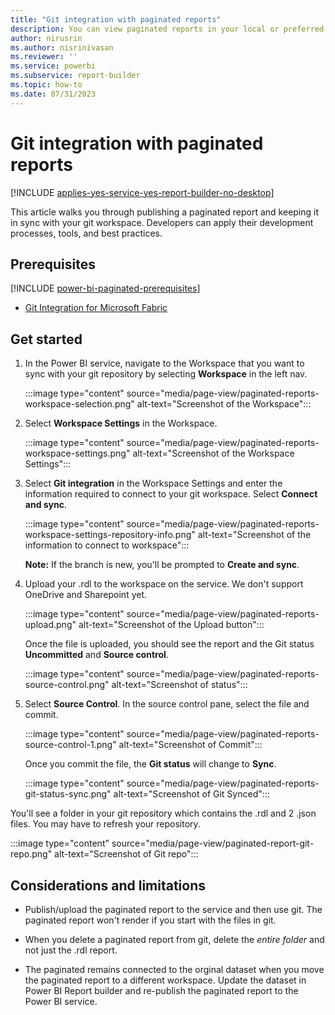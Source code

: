 ```yaml
---
title: "Git integration with paginated reports"
description: You can view paginated reports in your local or preferred language in the Power BI service.
author: nirusrin
ms.author: nisrinivasan
ms.reviewer: ''
ms.service: powerbi
ms.subservice: report-builder
ms.topic: how-to
ms.date: 07/31/2023
---
```


# Git integration with paginated reports

[!INCLUDE [applies-yes-service-yes-report-builder-no-desktop](../includes/applies-yes-service-no-report-builder-no-desktop.md)]

This article walks you through publishing a paginated report and keeping it in sync with your git workspace. Developers can apply their development processes, tools, and best practices.  

## Prerequisites

[!INCLUDE [power-bi-paginated-prerequisites](../includes/power-bi-paginated-prerequisites.md)]
- [Git Integration for Microsoft Fabric](https://learn.microsoft.com/fabric/cicd/git-integration/intro-to-git-integration)


## Get started

1. In the Power BI service, navigate to the Workspace that you want to sync with your git repository by selecting **Workspace** in the left nav.

    :::image type="content" source="media/page-view/paginated-reports-workspace-selection.png" alt-text="Screenshot of the Workspace":::

1. Select **Workspace Settings** in the Workspace.

    :::image type="content" source="media/page-view/paginated-reports-workspace-settings.png" alt-text="Screenshot of the Workspace Settings":::

1. Select **Git integration** in the Workspace Settings and enter the information required to connect to your git workspace. Select **Connect and sync**. 

    :::image type="content" source="media/page-view/paginated-reports-workspace-settings-repository-info.png" alt-text="Screenshot of the information to connect to workspace":::


    **Note:** If the branch is new, you'll be prompted to **Create and sync**.


1. Upload your .rdl to the workspace on the service. We don't support OneDrive and Sharepoint yet.

    :::image type="content" source="media/page-view/paginated-reports-upload.png" alt-text="Screenshot of the Upload button":::

    Once the file is uploaded, you should see the report and the Git status **Uncommitted** and **Source control**.

    :::image type="content" source="media/page-view/paginated-reports-source-control.png" alt-text="Screenshot of status":::

1. Select **Source Control**. In the source control pane, select the file and commit.  

    :::image type="content" source="media/page-view/paginated-reports-source-control-1.png" alt-text="Screenshot of Commit":::

    Once you commit the file, the **Git status** will change to **Sync**.

    :::image type="content" source="media/page-view/paginated-reports-git-status-sync.png" alt-text="Screenshot of Git Synced":::


You'll see a folder in your git repository which contains the .rdl and 2 .json files. You may have to refresh your repository.

:::image type="content" source="media/page-view/paginated-report-git-repo.png" alt-text="Screenshot of Git repo":::


## Considerations and limitations

- Publish/upload the paginated report to the service and then use git. The paginated report won't render if you start with the files in git.  

- When you delete a paginated report from git, delete the *entire folder* and not just the .rdl report.  

- The paginated remains connected to the orginal dataset when you move the paginated report to a different workspace. Update the dataset in Power BI Report builder and re-publish the paginated report to the Power BI service.

